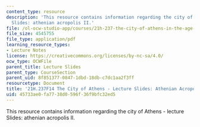 ```yaml
---
content_type: resource
description: 'This resource contains information regarding the city of Athens - lecture
  Slides: athenian acropolis II.'
file: /ol-ocw-studio-app/courses/21h-237-the-city-of-athens-in-the-age-of-pericles-fall-2014/45733ae0fa7738d0596f36f9bfc32ed5_MIT21H_237F14_AcropolisII.pdf
file_size: 4545755
file_type: application/pdf
learning_resource_types:
- Lecture Notes
license: https://creativecommons.org/licenses/by-nc-sa/4.0/
ocw_type: OCWFile
parent_title: Lecture Slides
parent_type: CourseSection
parent_uid: 8f851377-0847-1dbd-18db-c7dc1aa2f3ff
resourcetype: Document
title: '21H.237F14 The City of Athens - Lecture Slides: Athenian Acropolis II'
uid: 45733ae0-fa77-38d0-596f-36f9bfc32ed5
---
```

This resource contains information regarding the city of Athens - lecture Slides: athenian acropolis II.